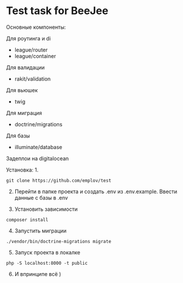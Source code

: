 # Test task for BeeJee

Основные компоненты:

Для роутинга и di
 * league/router
 * league/container

Для валидации
 * rakit/validation

Для вьюшек
 * twig

Для миграция
 * doctrine/migrations

Для базы
 * illuminate/database

Задеплои на digitalocean

Установка:
1.
```
git clone https://github.com/emplov/test
```
2. Перейти в папке проекта и создать .env из .env.example. Ввести данные с базы в .env

3. Установить зависимости
```
composer install
```
4. Запустить миграции
```
./vendor/bin/doctrine-migrations migrate
```
5. Запуск проекта в локалке
```
php -S localhost:8000 -t public
```
6. И впринципе всё )